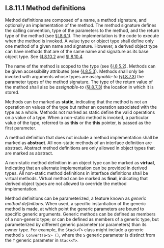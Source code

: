 ## I.8.11.1 Method definitions

Method definitions are composed of a name, a method signature, and optionally an implementation of the method. The method signature defines the calling convention, type of the parameters to the method, and the return type of the method (see §[I.8.6.1](i.8.6.1-signatures.md)). The implementation is the code to execute when the method is invoked. A value type or object type shall define only one method of a given name and signature. However, a derived object type can have methods that are of the same name and signature as its base object type. See §[I.8.10.2](i.8.10.2-method-inheritance.md) and §[I.8.10.4](i.8.10.4-hiding-overriding-and-layout.md).

The name of the method is scoped to the type (see §[I.8.5.2](i.8.5.2-assemblies-and-scoping.md)). Methods can be given accessibility attributes (see §[I.8.5.3](i.8.5.3-visibility-accessibility-and-security.md)). Methods shall only be invoked with arguments whose types are *assignable-to* (§[I.8.7.3](i.8.7.3-general-assignment-compatibility.md)) the parameter types of the method signature. The type of the return value of the method shall also be *assignable-to* (§[I.8.7.3](i.8.7.3-general-assignment-compatibility.md)) the location in which it is stored.

Methods can be marked as **static**, indicating that the method is not an operation on values of the type but rather an operation associated with the type as a whole. Methods not marked as static define the valid operations on a value of a type. When a non-static method is invoked, a particular value of the type, referred to as **this** or the **this** pointer, is passed as the first parameter.

A method definition that does not include a method implementation shall be marked as **abstract**. All non-static methods of an interface definition are abstract. Abstract method definitions are only allowed in object types that are marked as abstract.

A non-static method definition in an object type can be marked as **virtual**, indicating that an alternate implementation can be provided in derived types. All non-static method definitions in interface definitions shall be virtual methods. Virtual method can be marked as **final**, indicating that derived object types are not allowed to override the method implementation.

Method definitions can be parameterized, a feature known as *generic method definitions*. When used, a specific instantiation of the generic method is made, at which point the generic parameters are bound to specific generic arguments. Generic methods can be defined as members of a non-generic type; or can be defined as members of a generic type, but parameterized by different generic parameter (or parameters) than its owner type. For example, the `Stack<T>` class might include a generic method `S ConvertTo<S> ()`, where the `S` generic parameter is distinct from the `T` generic parameter in `Stack<T>`.
